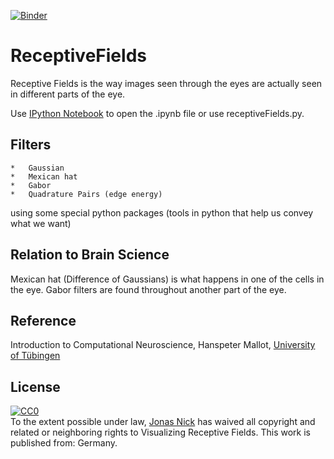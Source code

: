 [![Binder](https://mybinder.org/badge.svg)](https://mybinder.org/v2/gh/ericrosenbrown/ReceptiveFields/master)


ReceptiveFields
===============

Receptive Fields is the way images seen through the eyes are actually seen in different parts of the eye.  

<!-- <a href="http://nbviewer.ipython.org/urls/raw.github.com/jonasnick/ReceptiveFields/master/receptiveFields.ipynb">**Static html version**</a> -->

Use <a href="https://github.com/ipython/ipython">IPython Notebook</a> to open the .ipynb file or use receptiveFields.py.

Filters
---------------

    *   Gaussian
    *   Mexican hat
    *   Gabor
    *   Quadrature Pairs (edge energy)

using some special python packages (tools in python that help us convey what we want)

Relation to Brain Science
---------------

Mexican hat (Difference of Gaussians) is what happens in one of the cells in the eye.
Gabor filters are found throughout another part of the eye.

Reference
----------------

Introduction to Computational Neuroscience, Hanspeter Mallot, [University of Tübingen](http://www.uni-tuebingen.de/cog)

License
----------------
<p xmlns:dct="http://purl.org/dc/terms/" xmlns:vcard="http://www.w3.org/2001/vcard-rdf/3.0#">
  <a rel="license"
       href="http://creativecommons.org/publicdomain/zero/1.0/">
           <img src="http://i.creativecommons.org/p/zero/1.0/88x31.png" style="border-style: none;" alt="CC0" />
             </a>
               <br />
                 To the extent possible under law,
                   <a rel="dct:publisher"
                        href="jonasnick.github.com">
                            <span property="dct:title">Jonas Nick</span></a>
                              has waived all copyright and related or neighboring rights to
                                <span property="dct:title">Visualizing Receptive Fields</span>.
                                This work is published from:
                                <span property="vcard:Country" datatype="dct:ISO3166"
                                      content="DE" about="jonasnick.github.com">
                                        Germany</span>.
                                        </p>
